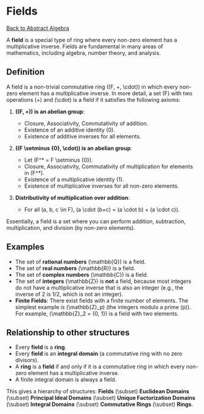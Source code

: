 # Fields

[Back to Abstract Algebra](./index.md)

A **field** is a special type of ring where every non-zero element has a multiplicative inverse. Fields are fundamental in many areas of mathematics, including algebra, number theory, and analysis.

## Definition

A field is a non-trivial commutative ring \((F, +, \cdot)\) in which every non-zero element has a multiplicative inverse. In more detail, a set \(F\) with two operations \(+\) and \(\cdot\) is a field if it satisfies the following axioms:

1.  **\((F, +)\) is an abelian group**:
    *   Closure, Associativity, Commutativity of addition.
    *   Existence of an additive identity (0).
    *   Existence of additive inverses for all elements.

2.  **\((F \setminus \{0\}, \cdot)\) is an abelian group**:
    *   Let \(F^* = F \setminus \{0\}\).
    *   Closure, Associativity, Commutativity of multiplication for elements in \(F^*\).
    *   Existence of a multiplicative identity (1).
    *   Existence of multiplicative inverses for all non-zero elements.

3.  **Distributivity of multiplication over addition**:
    *   For all \(a, b, c \in F\), \(a \cdot (b+c) = (a \cdot b) + (a \cdot c)\).

Essentially, a field is a set where you can perform addition, subtraction, multiplication, and division (by non-zero elements).

## Examples

*   The set of **rational numbers** \(\mathbb{Q}\) is a field.
*   The set of **real numbers** \(\mathbb{R}\) is a field.
*   The set of **complex numbers** \(\mathbb{C}\) is a field.
*   The set of **integers** \(\mathbb{Z}\) is **not** a field, because most integers do not have a multiplicative inverse that is also an integer (e.g., the inverse of 2 is 1/2, which is not an integer).
*   **Finite Fields**: There exist fields with a finite number of elements. The simplest example is \(\mathbb{Z}_p\) (the integers modulo a prime \(p\)). For example, \(\mathbb{Z}_2 = \{0, 1\}\) is a field with two elements.

## Relationship to other structures

*   Every **field** is a **ring**.
*   Every **field** is an **integral domain** (a commutative ring with no zero divisors).
*   A **ring** is a **field** if and only if it is a commutative ring in which every non-zero element has a multiplicative inverse.
*   A finite integral domain is always a field.

This gives a hierarchy of structures:
**Fields** \(\subset\) **Euclidean Domains** \(\subset\) **Principal Ideal Domains** \(\subset\) **Unique Factorization Domains** \(\subset\) **Integral Domains** \(\subset\) **Commutative Rings** \(\subset\) **Rings**. 